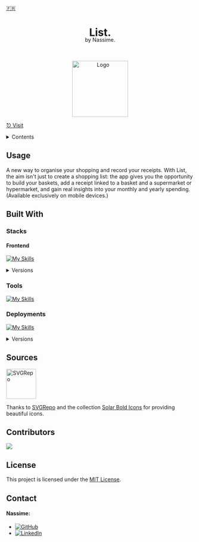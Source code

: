 <a href="https://github.com/Nassitch/list_client/blob/main/README_FR.md">🇫🇷</a>

<div align="center">
  <h1 align="center">
    List.
  </h1>
  <p style="margin-top: -25px">
    by Nassime.
  </p>
    <br />
    <br />
    <a href="https://list.3a1d.com/">
      <img src="https://list.3a1d.com/assets/manifest/logo.png" alt="Logo" width="150">
    </a>
</div>

<a href="https://list.3a1d.com/">⎋ Visit</a>

<details>
<summary>Contents</summary>
<ol>
<li>
<a href="#about">About</a>
<ul>
<li><a href="#usage">Usage</a></li>
</ul>
</li>
<li><a href="#built-with">Built With</a></li>
<ul>
<li><a href="#stacks">Stacks</a></li>
<li><a href="#tools">Tools</a></li>
<li><a href="#deployments">Deployments</a></li>
</ul>
<li><a href="#sources">Sources</a></li>
<li><a href="#contributors">Contributors</a></li>
<li><a href="#license">License</a></li>
<li><a href="#contact">Contact</a></li>
</ol>

</details>

## Usage
A new way to organise your shopping and record your receipts.
With List, the aim isn't just to create a shopping list: the app gives you the opportunity to build your baskets, add a receipt linked to a basket and a supermarket or hypermarket, and gain real insights into your monthly and yearly spending.</br>
(Available exclusively on mobile devices.)

## Built With
### Stacks
#### Frontend
[![My Skills](https://skillicons.dev/icons?i=html,css,js,ts,angular)](https://skillicons.dev)
<details>
<summary>Versions</summary>
<ul>
<li>HTML v5</li>
<li>CSS v3</li>
<li>JavaScript ES2022</li>
<li>TypeScript v5.1</li>
<li>Angular CSR v17</li>
</ul>
</details>

### Tools
[![My Skills](https://skillicons.dev/icons?i=figma,vscode,git,github,githubactions)](https://skillicons.dev)

### Deployments
[![My Skills](https://skillicons.dev/icons?i=linux,ubuntu,nginx,apache)](https://skillicons.dev)
<details>
<summary>Versions</summary>
<ul>
<li>Nginx v1.2.6</li>
<li>Apache v2.4</li>
</ul>
</details>

## Sources
<img src="https://www.svgrepo.com/logo.svg" alt="SVGRepo"  width="80" />
<p>Thanks to <a href="https://www.svgrepo.com/">SVGRepo</a> and the collection <a href="https://www.svgrepo.com/collection/solar-bold-icons/">Solar Bold Icons</a> for providing beautiful icons.</p>

## Contributors
<a href="https://github.com/Nassitch/list_client/graphs/contributors"><img src="https://contrib.rocks/image?repo=Nassitch/list_client" /></a>

## License
This project is licensed under the [MIT License](LICENSE).

## Contact
#### Nassime:
* [![GitHub](https://img.shields.io/badge/😺-GitHub-000000?style=flat)](https://github.com/Nassitch)
* [![LinkedIn](https://img.shields.io/badge/📠-LinkedIn-000000?style=flat)](https://www.linkedin.com/in/nassime-harmach/)
